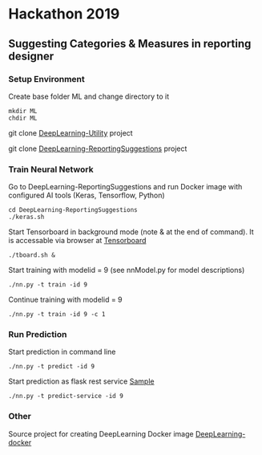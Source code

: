 # Hackathon 2019 
## Suggesting Categories & Measures in reporting designer 



### Setup Environment
Create base folder ML and change directory to it
```
mkdir ML
chdir ML
```
git clone [DeepLearning-Utility](https://github.com/Hayk-Martirosyan/DeepLearning-Utility) project
	

git clone [DeepLearning-ReportingSuggestions](https://github.com/Hayk-Martirosyan/DeepLearning-ReportingSuggestions) project 
	
### Train Neural Network
Go to DeepLearning-ReportingSuggestions and run Docker image with configured AI tools (Keras, Tensorflow, Python)
```
cd DeepLearning-ReportingSuggestions 
./keras.sh
```

Start Tensorboard in background mode (note & at the end of command). It is accessable  via browser at [Tensorboard](http://localhost:6006/#)
```
./tboard.sh &
```
Start training with modelid = 9 (see nnModel.py for model descriptions)
```
./nn.py -t train -id 9
```
Continue training with modelid = 9
```
./nn.py -t train -id 9 -c 1
```

### Run Prediction
Start prediction in command line
```
./nn.py -t predict -id 9
```
Start prediction as flask rest service [Sample](http://localhost:5000/prediction/locati)

```
./nn.py -t predict-service -id 9
```

### Other
Source project for creating DeepLearning Docker image [DeepLearning-docker](https://github.com/Hayk-Martirosyan/DeepLearning-docker) 


